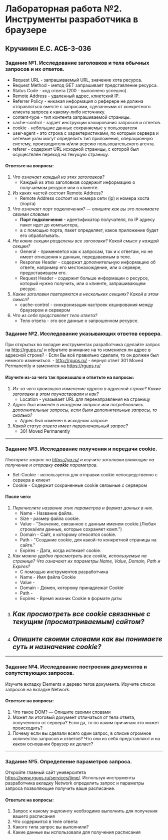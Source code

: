 # Лабораторная работа №2. Инструменты разработчика в браузере

## Кручинин Е.С. АСБ-3-036

### Задание №1. Исследование заголовков и тела обычных запросов и их ответов.

- Request URL         - запрашиваемый URL, значение хота ресурса.
- Request Method      - метод GET запрашивает представление ресурса.
- Status Code         - код ответа (200 - выполнено успешно).
- Remote Address      - удаленный адрес, клиетский IP.
- Referrer Policy     - никакая информация о реферере не должна отправляться вместе с запросами, сделанными от конкретного клиента запроса к какому-либо источнику.
- content-type        - тип контента запрашиваемой страницы.
- cache-control       - задает инструкции кэширования запросов и ответов.
- cookie              - небольшие данные сохраняемые у пользователя
- user-agent          - это строка с характеристиками, по которым сервера и сетевые узлы могут определить тип приложения, операционную систему, производителя и/или версию пользовательского агента.
- referer             - содержит URL исходной страницы, с которой был осуществлён переход на текущую страницу.

#### Ответьте на вопросы:

1. *Что означает каждый из этих заголовков?*
    - Каждый из этих заголовков содержит информацию о получаемом ресурсе или о клиенте.
2. Из каких частей состоит Remote Address?
    - Remote Address состоит из номера сети (ip) и номера хоста (порта)
3. *Что означает порт подключения? — опишите как вы это понимаете своими словами*
    - **Порт подключения** - идентификатор получателя, по IP адресу пакет идет до компьютера, 
    - а с помощью порта, пакет определяет, какое приложение будет его обрабатывать.
4. *На какие секции разделены все заголовки? Какой смысл у каждой секции?*
    - General - применяется как к запросам, так и к ответам, но не имеет отношения к данным, передаваемым в теле.
    - Response Header - содержат дополнительную информацию об ответе, например его местонахождение, или о сервере, предоставившем его.
    - Request Header -  содержит больше информации о ресурсе, который нужно получить, или о клиенте, запрашивающем ресурс.
5. *Какие заголовки повторяются в нескольких секциях? Какой в этом смысл?*
    - cache-control - синхронизация настроек кэширования между браузером и сервером
6. *Что из себя представляет тело ответа?*
    - Тело ответа - это все данные о запрошенном ресурсе.

### Задание №2. Исследование указывающих ответов сервера.
При открытых во вкладке инструментах разработчика сделайте запрос на http://rgups.ru/ и обратите внимание на то изменился ли адрес в адресной строке? - Если Вы всё правильно сделали, то он должен был немного измениться. 
    - http://rgups.ru/ - вернул ответ 301 Moved Permanently и заменился на https://rgups.ru/

#### Изучите из-за чего так произошло и ответьте на вопросы:
1. *Из-за чего произошло изменение адреса в адресной строке? Какие заголовки в этом поучаствовали и как?*
    - Location - указывает URL для перенаправления на страницу
2. *Адрес был изменён в исходном запросе или потребовались дополнительные запросы, если были дополнительные запросы, то сколько?*
    - Адрес был изменен в исходном запросе
3. *Какой статус ответа имеет первоначальный запрос?*
    - 301 Moved Permanently

------------

### Задание №3. Исследование получения и передачи cookie.
*Повторите запрос на https://ya.ru/ и изучите заголовки влияющие на получение и отправку **cookie** параметров.*
- Set-Cookie - используется для отправки cookie непосредственно с сервера в клиент
- Cookie - Содержит сохраненные cookie связыные с сервером

#### После чего:
1. *Перечислите название этих параметров и формат данных в них.*
    - Name - Название файла.
    - Size - размер файла cookie.
    - Value - "Значение, связанное с данным именем cookie.(Любая строка/или данные, которые сохраняет комп.")
    - Domain - Сайт, к которому относятся cookie.
    - Path - "Создание cookie, для какой-то конкретной страницы на сайте."
    - Expires - Дата, когда истекает cookie.
2. *Как можно удобно просмотреть все cookie, используемые на странице? Что означают их параметры Name, Value, Domain, Path и Expires?*
    - С помощью инструментов разработчика
    - Name - Имя файла Cookie
    - Value - 
    - Domain - Домен, которому принадлежат Cookie
    - Path - 
    - Expires - Время жизник Cookie в формате даты
3. *Как просмотреть все cookie связанные с текущим (просматриваемым) сайтом?*
    -
4. *Опишите своими словами как вы понимаете суть и назначение cookie?*
    -

------------

### Задание №4. Исследование построения документов и сопутствующих запросов.
Изучите вкладку Elements и дерево тегов документа. Изучите список запросов на вкладке Network.

#### Ответьте на вопросы:
1. Что такое DOM? — Опишите своими словами
2. Может ли итоговый документ отличаться от тела ответа, полученного от сервера? Если да, то по каким причинам это может происходить?
3. Почему если вы сделали всего один запрос, в списке огромное количество запросов и ответов? Что они из себя представляют и на каком основании браузер их делает?

------------

### Задание №5. Определение параметров запроса.
Откройте главный сайт университета https://www.rgups.ru/services/time/. Используя инструменты разработчика вкладку Network определить запрос и параметры запроса
позволяющие получить ваше расписание.

#### Ответьте на вопросы:
1. Запрос к какому эндпоинту необходимо выполнить для получения вашего расписания
2. Что содержится в теле ответа
3. Какого типа запрос вы выполнили?
4. Какие данные вы использовали для получения расписания